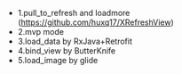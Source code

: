  * 1.pull_to_refresh and loadmore (https://github.com/huxq17/XRefreshView)
 * 2.mvp mode
 * 3.load_data by RxJava+Retrofit
 * 4.bind_view by ButterKnife
 * 5.load_image by glide